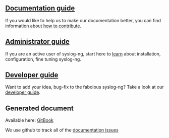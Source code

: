 <!-- DO NOT ADD frontmatter, this belongs to the GitHub repository only -->

[gh:gh-doc-pages]: https://syslog-ng.github.io/doc/
[gh:gh-syslog-ng-doc-issue-tracker]: https://github.com/syslog-ng/doc/issues
[ref:admin-guide]: admin-guide
[ref:dev-guide]: dev-guide
[ref:doc-guide]: doc-guide

## [Documentation guide][ref:doc-guide]

If you would like to help us to make our documentation better, you can find information about [how to contribute][ref:doc-guide].

## [Administrator guide][ref:admin-guide]

If you are an active user of syslog-ng, start here to [learn][ref:admin-guide] about installation, configuration, fine tuning syslog-ng.

## [Developer guide][ref:dev-guide]

Want to add your idea, bug-fix to the fabolous syslog-ng? Take a look at our [developer guide][ref:dev-guide].

## Generated document

Available here: [GitBook][gh:gh-doc-pages]

We use github to track all of the [documentation issues][gh:gh-syslog-ng-doc-issue-tracker]

